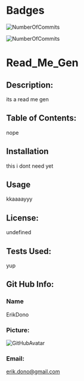 
# Badges
![NumberOfCommits](https://img.shields.io/badge/github/commit-activity/month/ErikDono/Read_Me_Gen)

![NumberOfCommits](https://img.shields.io/badge//github/last-commit/ErikDono/Read_Me_Gen)

# Read_Me_Gen 

## Description:
  its a read me gen 

## Table of Contents:
  nope 

## Installation
 this i dont need yet 

## Usage 
 kkaaaayyy 

## License:
undefined 

## Tests Used:
 yup 

## Git Hub Info:
### Name
  ErikDono
### Picture:
  ![GitHubAvatar](undefined) 

### Email:
 erik.dono@gmail.com 

